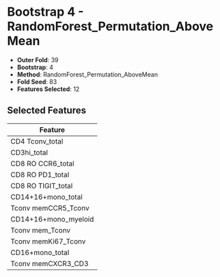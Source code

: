 # Bootstrap 4 - RandomForest_Permutation_AboveMean

- **Outer Fold**: 39
- **Bootstrap**: 4
- **Method**: RandomForest_Permutation_AboveMean
- **Fold Seed**: 83
- **Features Selected**: 12

## Selected Features

| Feature |
|---------|
| CD4 Tconv_total |
| CD3hi_total |
| CD8 RO CCR6_total |
| CD8 RO PD1_total |
| CD8 RO TIGIT_total |
| CD14+16+mono_total |
| Tconv memCCR5_Tconv |
| CD14+16+mono_myeloid |
| Tconv mem_Tconv |
| Tconv memKi67_Tconv |
| CD16+mono_total |
| Tconv memCXCR3_CD3 |
